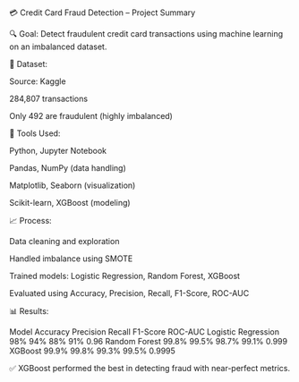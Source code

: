 💳 Credit Card Fraud Detection – Project Summary

🔍 Goal:
Detect fraudulent credit card transactions using machine learning on an imbalanced dataset.

📁 Dataset:

Source: Kaggle

284,807 transactions

Only 492 are fraudulent (highly imbalanced)

🔧 Tools Used:

Python, Jupyter Notebook

Pandas, NumPy (data handling)

Matplotlib, Seaborn (visualization)

Scikit-learn, XGBoost (modeling)

📈 Process:

Data cleaning and exploration

Handled imbalance using SMOTE

Trained models: Logistic Regression, Random Forest, XGBoost

Evaluated using Accuracy, Precision, Recall, F1-Score, ROC-AUC

📊 Results:

Model	Accuracy	Precision	Recall	F1-Score	ROC-AUC
Logistic Regression	98%	94%	88%	91%	0.96
Random Forest	99.8%	99.5%	98.7%	99.1%	0.999
XGBoost	99.9%	99.8%	99.3%	99.5%	0.9995

✅ XGBoost performed the best in detecting fraud with near-perfect metrics.
